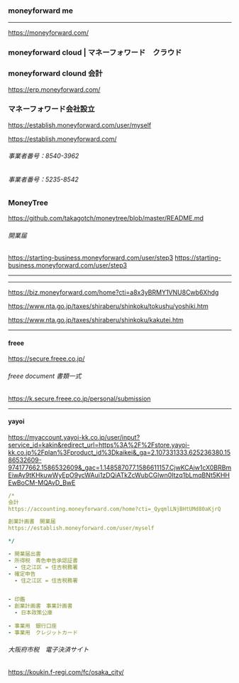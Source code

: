 ### moneyforward me
---
https://moneyforward.com/


### moneyforward cloud | マネーフォワード　クラウド

### moneyforward clound 会計
https://erp.moneyforward.com/

### マネーフォワード会社設立
https://establish.moneyforward.com/user/myself

https://establish.moneyforward.com/

###### 事業者番号：8540-3962
###### 事業者番号：5235-8542	

### MoneyTree
https://github.com/takagotch/moneytree/blob/master/README.md


###### 開業届
https://starting-business.moneyforward.com/user/step3
https://starting-business.moneyforward.com/user/step3


---
---


https://biz.moneyforward.com/home?cti=a8x3yBRMY1VNU8Cwb6Xhdg


https://www.nta.go.jp/taxes/shiraberu/shinkoku/tokushu/yoshiki.htm

https://www.nta.go.jp/taxes/shiraberu/shinkoku/kakutei.htm



---
#### freee
https://secure.freee.co.jp/
###### freee document 書類一式
https://k.secure.freee.co.jp/personal/submission

---
#### yayoi
https://myaccount.yayoi-kk.co.jp/user/input?service_id=kakin&redirect_url=https%3A%2F%2Fstore.yayoi-kk.co.jp%2Fplan%3Fproduct_id%3Dkaikei&_ga=2.107331333.625236380.1586532609-974177662.1586532609&_gac=1.148587077.1586611157.CjwKCAjw1cX0BRBmEiwAy9tKHkuwWyEpO9ycWAui1zDQiATkZcWubCGlwn0Itzq1bLmqBNt5KHHEwBoCM-MQAvD_BwE

```.yml
/* 
会計
https://accounting.moneyforward.com/home?cti=_QyqmlLNjBHtUMd80aKjrQ

創業計画書　開業届　
https://establish.moneyforward.com/user/myself

*/

- 開業届出書
- 所得税　青色申告承認証書
  - 住之江区 = 住吉税務署
- 確定申告
  - 住之江区 = 住吉税務署


- 印鑑
- 創業計画書　事業計画書
  - 日本政策公庫
  
- 事業用　銀行口座
- 事業用　クレジットカード

```

###### 大阪府市税　電子決済サイト
https://koukin.f-regi.com/fc/osaka_city/


```
```

```
```

```
```

```
```

```
```

```
```










